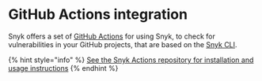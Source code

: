 # GitHub Actions integration

Snyk offers a set of [GitHub Actions](https://docs.github.com/en/actions/creating-actions/about-actions) for using Snyk, to check for vulnerabilities in your GitHub projects, that are based on the [Snyk CLI](https://docs.snyk.io/snyk-cli/guides-for-our-cli/cli-reference).

{% hint style="info" %}
[See the Snyk Actions repository for installation and usage instructions](https://github.com/snyk/actions)
{% endhint %}



